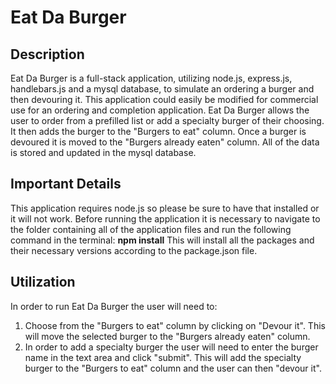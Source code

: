 # Eat Da Burger

## Description
 Eat Da Burger is a full-stack application, utilizing node.js, express.js, handlebars.js and a mysql database, to simulate an ordering a burger and then devouring it. This application could easily be modified for commercial use for an ordering and completion application. Eat Da Burger allows the user to order from a prefilled list or add a specialty burger of their choosing.  It then adds the burger to the "Burgers to eat" column. Once a burger is devoured it is moved to the "Burgers already eaten" column. All of the data is stored and updated in the mysql database.

## Important Details
This application requires node.js so please be sure to have that installed or it will not work.
Before running the application it is necessary to navigate to the folder containing all of the application files and run the following command in the terminal: **npm install**
This will install all the packages and their necessary versions according to the package.json file.

## Utilization
In order to run Eat Da Burger the user will need to: 
1. Choose from the "Burgers to eat" column by clicking on "Devour it". This will move the selected burger to the "Burgers already eaten" column.
2. In order to add a specialty burger the user will need to enter the burger name in the text area and click "submit". This will add the specialty burger to the "Burgers to eat" column and the user can then "devour it".


